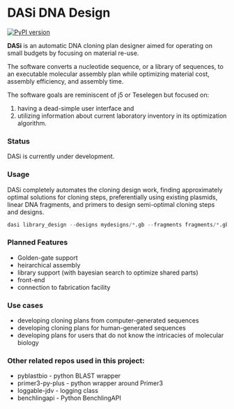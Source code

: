 # DASi DNA Design

[![PyPI version](https://badge.fury.io/py/dasi.svg)](https://badge.fury.io/py/dasi)

**DASi** is an automatic DNA cloning plan designer aimed for operating on small budgets
by focusing on material re-use.

The software converts a nucleotide sequence, or a library of sequences, to an executable
 molecular assembly plan while
optimizing material cost, assembly efficiency, and assembly time.

The software goals are reminiscent of j5 or Teselegen but focused on:
1. having a dead-simple user interface and
1. utilizing information about current laboratory inventory in its optimization
algorithm.

### Status

DASi is currently under development.

### Usage

DASi completely automates the cloning design work, finding approximately optimal solutions for cloning steps, preferentially using existing plasmids, linear DNA fragments, and primers to design semi-optimal cloning steps and designs.

```python
dasi library_design --designs mydesigns/*.gb --fragments fragments/*.gb --primers primers.fasta --templates plasmids/*.gb --cost_model cost.b --out results
```

### Planned Features

* Golden-gate support
* heirarchical assembly
* library support (with bayesian search to optimize shared parts)
* front-end
* connection to fabrication facility

### Use cases

* developing cloning plans from computer-generated sequences
* developing cloning plans for human-generated sequences
* developing plans for users that do not know the intricacies of molecular biology

### Other related repos used in this project:

* pyblastbio - python BLAST wrapper
* primer3-py-plus - python wrapper around Primer3
* loggable-jdv - logging class
* benchlingapi - Python BenchlingAPI
